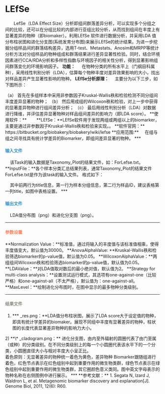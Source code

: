# LEfSe
　　LefSe（LDA Effect Size）分析即组间群落差异分析，可以实现多个分组之间的比较，还可以在分组比较的内部进行亚组比较分析，从而找到组间在丰度上有显著差异的物种（即biomaker）。利用LEfSe 软件进行数据分析，并采用LDA 值分布柱状图和进化分支图(系统发育分布图)来展示LEfSe的统计结果。为进一步挖掘分组样品间的群落结构差异，选用T-test、Metastats、Anosim和MRPP等统计分析方法对分组样品的物种组成和群落结果进行差异显著性检验。同时，结合环境因素进行CCA/RDA分析和多样性指数与环境因子的相关性分析，得到显著影响组间群落变化的环境影响因子。
**功能：**
　		在物种分类的所有水平上（门纲目科属种），采用线性判别分析（LDA），估算每个物种丰度对差异效果影响的大小，找出对样品差异产生显著性影响的物种。
**LEfSe分析原理：**
&nbsp;&nbsp;&nbsp;&nbsp;主要分为以下三步，如下图所示：
<div style="text-align:center">
	<img data-src="1.png" width="500px" ></img>
</div>
（a）	首先在多组样本中采用非参数因子Kruskal-Wallis秩和检验检测不同分组间丰度差异显著的物种；
（b）	然后用成组的Wilcoxon秩和检验，对上一步中获得的显著差异物种进行组间差异分析；
（c）	最后用线性判别分析（LDA）对数据进行降维，并评估差异显著物种对样品组间差异的影响力（即LDA score）。
**使用软件：**
　　**LEfSe：**LEfSe软件用于发现两组或两组以上的biomarker，主要是通过非参数因子Kruskal-Wallis秩和检验来实现。。
**软件官网：**
https://bitbucket.org/biobakery/biobakery/wiki/lefse
**应用范围:**
&nbsp;&nbsp;&nbsp;&nbsp;在组与组之间寻找具有统计学差异的Biomarker，即组间差异显著的物种。
***

#### **<i class="fa fa-dot-circle-o" aria-hidden="true" style="color:#3090C7"></i><span style="color:#3090C7"> 输入文件**
&nbsp;&nbsp;&nbsp;&nbsp;该Task的输入数据是Taxonomy_Plot的结果文件，如：ForLefse.txt。
**InputFile：**各个样本分类汇总结果列表，通常Taxonomy_Plot的结果文件ForLefse.txt是作为该task的输入文件。
格式如下：
<div style="text-align:center">
	<img data-src="2.png" width="600px" ></img>
</div>
&nbsp;&nbsp;&nbsp;&nbsp;其中前两行为title信息，第一行为样本分组信息，第二行为样品ID，建议表格第一列title，如图中表格设置。
***

#### **<i class="fa fa-dot-circle-o" aria-hidden="true" style="color:#3090C7"></i><span style="color:#3090C7"> 输出文件**
&nbsp;&nbsp;&nbsp;&nbsp;LDA值分布图（png）和进化分支图（png）。
***

#### **<i class="fa fa-cog" aria-hidden="true" style="color:#F88158"></i> <span style="color:#F88158">参数设置**
**Normalization Value：**标准值，通过将输入的丰度值与该标准值相乘，使得丰度值变大，默认值为30000。
**AnovaAlphaValue: **Kruskal-Wallis秩和检验筛选biomarker的p-value值，默认值为0.05。
**WilcoxonAlphaValue：**两组组间Wilcoxon秩和检验筛选biomarker的p-value值，默认值为0.05。
**LDAValue：**对LDA值取对数后的最小绝对值，默认值为2。
**Strategy for multi-class analysis：**设置测试运行模式，其选项有one-against-one（比较严格）和one-against-all（不太严格），默认值为：one-against-all。
**MaxLevel：**绘制进化分布图时，在图中显示的最多物种分类级别。
***

#### **<i class="fa fa-file-text" aria-hidden="true" style="color:#848b79"></i><span style="color:#848b79"> 结果文件**
1)	**\* _res.png：**LDA值分布柱状图，展示了LDA score大于设定值的物种，即具有统计学差异的biomaker。展现不同组中丰度有显著差异的物种，柱状图的长度代表显著差异物种的影响力大小。
<div style="text-align:center">
	<img data-src="5.jpg" width="300px" ></img>
</div>
2)	**\* _cladogram.png：** 进化分支图，由内至外辐射的圆圈代表了由门至属（或种）的分类级别。在不同分类级别上的每一个小圆圈代表该水平下的一个分类，小圆圈直径大小与相对丰度大小呈正比。
<div style="text-align:center">
	<img data-src="4.png" width="500px" ></img>
</div>
着色原则：无显著差异的物种统一着色为黄色，差异物种 Biomarker跟随组进行着色，红色节点表示在红色组别中起到重要作用的微生物类群，绿色节点表示在绿色组别中起到重要作用的微生物类群，其它圈颜色意义类同。图中英文字母表示的物种名称在右侧图例中进行展示。
***
**参考文献：**
1.	Segata N, Izard J, Waldron L, et al. Metagenomic biomarker discovery and explanation[J]. Genome Biol, 2011, 12(6): R60.


